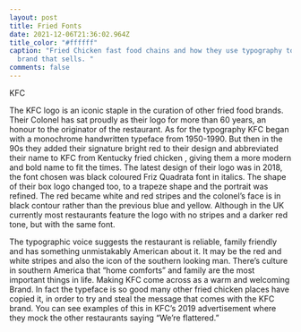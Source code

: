 ```yaml
---
layout: post
title: Fried Fonts
date: 2021-12-06T21:36:02.964Z
title_color: "#ffffff"
caption: "Fried Chicken fast food chains and how they use typography to create a
  brand that sells. "
comments: false
---
```

KFC 

The KFC logo is an iconic staple in the curation of other fried food brands. Their Colonel has sat proudly as their logo for more than 60 years, an honour to the originator of the restaurant. As for the typography KFC began with a monochrome handwritten typeface from 1950-1990. But then in the 90s they added their signature bright red to their design and abbreviated their name to KFC from Kentucky fried chicken , giving them a more modern and bold name to fit the times. The latest design of their logo was in 2018, the font chosen was black coloured Friz Quadrata font in italics. The shape of their box logo changed too, to a trapeze shape and the portrait was refined. The red became white and red stripes and the colonel’s face is in black contour rather than the previous blue and yellow. Although in the UK currently most restaurants feature the logo with no stripes and a darker red tone, but with the same font.

The typographic voice suggests the restaurant is reliable, family friendly and has something unmistakably American about it. It may be the red and white stripes and also the icon of the southern looking man. There’s culture in southern America that “home comforts” and family are the most important things in life. Making KFC come across as a warm and welcoming Brand. In fact the typeface is so good many other fried chicken places have copied it, in order to try and steal the message that comes with the KFC brand. You can see examples of this in KFC’s 2019 advertisement where they mock the other restaurants saying “We’re flattered.”